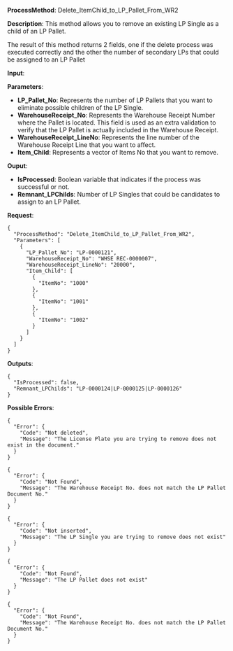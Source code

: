 **ProcessMethod**: Delete_ItemChild_to_LP_Pallet_From_WR2

**Description**:
This method allows you to remove an existing LP Single as a child of an LP Pallet.

The result of this method returns 2 fields, one if the delete process was executed correctly and the other the number of secondary LPs that could be assigned to an LP Pallet

**Input**:

**Parameters**: 
-	**LP_Pallet_No**: Represents the number of LP Pallets that you want to eliminate possible children of the LP Single.
-	**WarehouseReceipt_No**:  Represents the Warehouse Receipt Number where the Pallet is located. This field is used as an extra validation to verify that the LP Pallet is actually included in the Warehouse Receipt.
-	**WarehouseReceipt_LineNo**: Represents the line number of the Warehouse Receipt Line that you want to affect.
-	**Item_Child**: Represents a vector of Items No that you want to remove.

**Ouput**: 
-	**IsProcessed**: Boolean variable that indicates if the process was successful or not.
-	**Remnant_LPChilds**: Number of LP Singles that could be candidates to assign to an LP Pallet.

**Request**:
```
{
  "ProcessMethod": "Delete_ItemChild_to_LP_Pallet_From_WR2",
  "Parameters": [
    {
      "LP_Pallet_No": "LP-0000121",
      "WarehouseReceipt_No": "WHSE REC-0000007",
      "WarehouseReceipt_LineNo": "20000",
      "Item_Child": [
        {
          "ItemNo": "1000"
        },
        {
          "ItemNo": "1001"
        },
        {
          "ItemNo": "1002"
        }
      ]
    }
  ]
}
```


**Outputs**:

```
{
  "IsProcessed": false,
  "Remnant_LPChilds": "LP-0000124|LP-0000125|LP-0000126"
}
```


**Possible Errors**:

```
{
  "Error": {
    "Code": "Not deleted",
    "Message": "The License Plate you are trying to remove does not exist in the document."
  }
}

{
  "Error": {
    "Code": "Not Found",
    "Message": "The Warehouse Receipt No. does not match the LP Pallet Document No."
  }
}

{
  "Error": {
    "Code": "Not inserted",
    "Message": "The LP Single you are trying to remove does not exist"
  }
}

{
  "Error": {
    "Code": "Not Found",
    "Message": "The LP Pallet does not exist"
  }
}

{
  "Error": {
    "Code": "Not Found",
    "Message": "The Warehouse Receipt No. does not match the LP Pallet Document No."
  }
}
```





